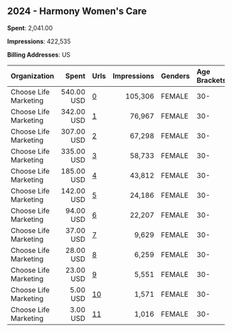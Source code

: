 ## 2024 - Harmony Women's Care 
**Spent**: 2,041.00

**Impressions**: 422,535

**Billing Addresses**: US

|Organization|Spent|Urls|Impressions|Genders|Age Brackets|Country Codes|
|:---|---:|:---|---:|:---|:---|:---|
|Choose Life Marketing|540.00 USD|[0](https://www.snap.com/political-ads/asset/793e8c0b45bacf003e1c280e00eefb1679431142eed7995c7a6a0ecee3a0373b?mediaType=mp4)|105,306|FEMALE|30-|united states|
|Choose Life Marketing|342.00 USD|[1](https://www.snap.com/political-ads/asset/964469ddf96e0064aabc2ff59b7c4c449e7f36b2f9ca0a8d5a59b9c7ddf6436d?mediaType=png)|76,967|FEMALE|30-|united states|
|Choose Life Marketing|307.00 USD|[2](https://www.snap.com/political-ads/asset/54cc6efd416c7f953ffa15e60b0dff856faba7fb5acedaaeb9b24758e7c62ad0?mediaType=png)|67,298|FEMALE|30-|united states|
|Choose Life Marketing|335.00 USD|[3](https://www.snap.com/political-ads/asset/de83564703cf6971d4c692f1eb77ee4acae53b3e60b6c1503a2e652d0cd3cc60?mediaType=png)|58,733|FEMALE|30-|united states|
|Choose Life Marketing|185.00 USD|[4](https://www.snap.com/political-ads/asset/20b23aee68d38b591055132afe83bdf52400370ebf9756a63fa99a921430b82e?mediaType=png)|43,812|FEMALE|30-|united states|
|Choose Life Marketing|142.00 USD|[5](https://www.snap.com/political-ads/asset/357fb6926c18a2c6e6249302b40890973bc6de4685234fbc07bde407224ef47e?mediaType=mp4)|24,186|FEMALE|30-|united states|
|Choose Life Marketing|94.00 USD|[6](https://www.snap.com/political-ads/asset/00db2855896e107d9e6ff984f0a4b2717247eada8f45c648e7020764091ca0a6?mediaType=png)|22,207|FEMALE|30-|united states|
|Choose Life Marketing|37.00 USD|[7](https://www.snap.com/political-ads/asset/a82fa21edfd14380f9bdc6264d89dfeffebadf13b270a49710ea849990e6b6dc?mediaType=png)|9,629|FEMALE|30-|united states|
|Choose Life Marketing|28.00 USD|[8](https://www.snap.com/political-ads/asset/1a1cf3f3666aaf3b49102c464193aeb2f45eb0fc7292946318e7609b5cbeeff5?mediaType=png)|6,259|FEMALE|30-|united states|
|Choose Life Marketing|23.00 USD|[9](https://www.snap.com/political-ads/asset/eff31bd40a35c227529b1263685645ecb8e0faecb8a0f133977eab9e4274434e?mediaType=png)|5,551|FEMALE|30-|united states|
|Choose Life Marketing|5.00 USD|[10](https://www.snap.com/political-ads/asset/beae6c7f8de0c1126448d7814ec8f868bf9735779516308013edcbd2b5463bcd?mediaType=png)|1,571|FEMALE|30-|united states|
|Choose Life Marketing|3.00 USD|[11](https://www.snap.com/political-ads/asset/d777f0f27ddb340fc10e026572ed6ef82cd00c8d66bc25c898e2b5523ed89cb8?mediaType=png)|1,016|FEMALE|30-|united states|

